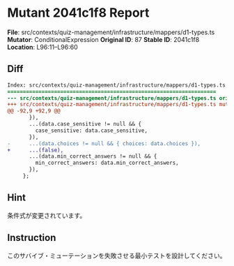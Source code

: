 # Mutant 2041c1f8 Report

**File**: src/contexts/quiz-management/infrastructure/mappers/d1-types.ts
**Mutator**: ConditionalExpression
**Original ID**: 87
**Stable ID**: 2041c1f8
**Location**: L96:11–L96:60

## Diff

```diff
Index: src/contexts/quiz-management/infrastructure/mappers/d1-types.ts
===================================================================
--- src/contexts/quiz-management/infrastructure/mappers/d1-types.ts	original
+++ src/contexts/quiz-management/infrastructure/mappers/d1-types.ts	mutated #87
@@ -92,9 +92,9 @@
       }),
       ...(data.case_sensitive != null && {
         case_sensitive: data.case_sensitive,
       }),
-      ...(data.choices != null && { choices: data.choices }),
+      ...(false),
       ...(data.min_correct_answers != null && {
         min_correct_answers: data.min_correct_answers,
       }),
     };
```

## Hint

条件式が変更されています。

## Instruction

このサバイブ・ミューテーションを失敗させる最小テストを設計してください。